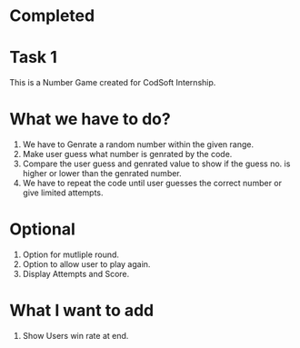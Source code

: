 # Completed
# Task 1
This is a Number Game created for CodSoft Internship.
# What we have to do?
1. We have to Genrate a random number within the given range.
2. Make user guess what number is genrated by the code.
3. Compare the user guess and genrated value to show if the guess no. is higher or lower than the genrated number.
4. We have to repeat the code until user guesses the correct number or give limited attempts.
# Optional
1. Option for mutliple round.
2. Option to allow user to play again.
3. Display Attempts and Score.
# What I want to add
1. Show Users win rate at end.
